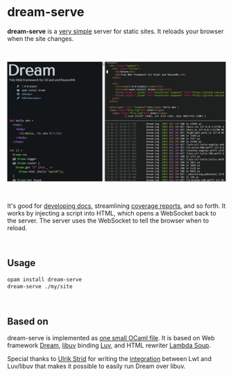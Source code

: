 # dream-serve

**dream-serve** is a [very simple][source] server for static sites. It reloads
your browser when the site changes.

<br>

<p align="center">
<img src="https://raw.githubusercontent.com/aantron/dream-serve/master/reload.gif"></img>
</p>

<br>

It's good for [developing docs][odoc], streamlining [coverage reports][bisect],
and so forth. It works by injecting a script into HTML, which opens a WebSocket
back to the server. The server uses the WebSocket to tell the browser when to
reload.

<br>

## Usage

```
opam install dream-serve
dream-serve ./my/site
```

<br>

## Based on

dream-serve is implemented as [one small OCaml file][source]. It is based on Web
framework [Dream][dream], [libuv][libuv] binding [Luv][luv], and HTML rewriter
[Lambda Soup][soup].

Special thanks to [Ulrik Strid][ulrikstrid] for writing the
[integration][lwt_luv] between Lwt and Luv/libuv that makes it possible to
easily run Dream over libuv.

[source]: https://github.com/aantron/dream-serve/blob/master/dream_serve.ml
[dream]: https://github.com/aantron/dream#readme
[luv]: https://github.com/aantron/luv#readme
[soup]: https://github.com/aantron/lambdasoup#readme
[ulrikstrid]: https://github.com/ulrikstrid
[lwt_luv]: https://github.com/ocsigen/lwt/pull/811
[bisect]: https://github.com/aantron/bisect_ppx#readme
[libuv]: https://github.com/libuv/libuv
[odoc]: https://github.com/ocaml/odoc
